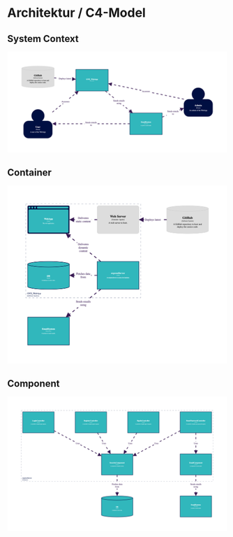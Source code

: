 # Architektur / C4-Model

## System Context
![Component](../../res/docs/assets/structurizr-1-SystemContext-001.png)

## Container
![Component](../../res/docs/assets/structurizr-1-Container-001.png)


## Component
![Component](../../res/docs/assets/structurizr-1-Component-001.png)
